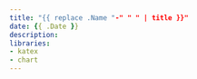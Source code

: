 ```yaml
---
title: "{{ replace .Name "-" " " | title }}"
date: {{ .Date }}
description:
libraries:
- katex
- chart
---
```

